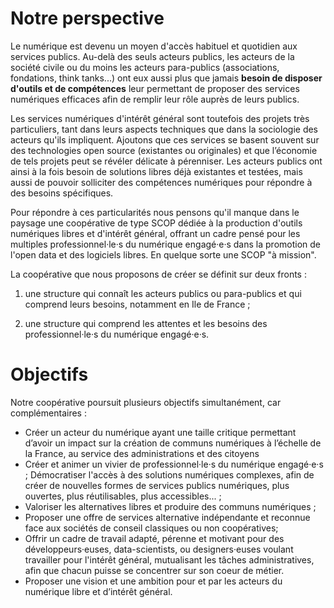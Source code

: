 # Notre perspective

Le numérique est devenu un moyen d'accès habituel et quotidien aux services publics. Au-delà des seuls acteurs publics, les acteurs de la société civile ou du moins les acteurs para-publics (associations, fondations, think tanks...) ont eux aussi plus que jamais **besoin de disposer d'outils et de compétences** leur permettant de proposer des services numériques efficaces afin de remplir leur rôle auprès de leurs publics.

Les services numériques d'intérêt général sont toutefois des projets très particuliers, tant dans leurs aspects techniques que dans la sociologie des acteurs qu'ils impliquent. Ajoutons que ces services se basent souvent sur des technologies open source (existantes ou originales) et que l’économie de tels projets peut se révéler délicate à pérenniser. Les acteurs publics ont ainsi à la fois besoin de solutions libres déjà existantes et testées, mais aussi de pouvoir solliciter des compétences numériques pour répondre à des besoins spécifiques.

Pour répondre à ces particularités nous pensons qu'il manque dans le paysage une coopérative de type SCOP dédiée à la production d'outils numériques libres et d'intérêt général, offrant un cadre pensé pour les multiples professionnel·le·s du numérique engagé·e·s dans la promotion de l'open data et des logiciels libres. En quelque sorte une SCOP "à mission".


La coopérative que nous proposons de créer se définit sur deux fronts : 

1. une structure qui connaît les acteurs publics ou para-publics et qui comprend leurs besoins, notamment en Ile de France ; 

2. une structure qui comprend les attentes et les besoins des professionnel·le·s du numérique engagé·e·s. 


# Objectifs

Notre coopérative poursuit plusieurs objectifs simultanément, car complémentaires :

- Créer un acteur du numérique ayant une taille critique permettant d’avoir un impact sur la création de communs numériques à l’échelle de la France, au service des administrations et des citoyens
- Créer et animer un vivier de professionnel·le·s du numérique engagé·e·s ;
Démocratiser l'accès à des solutions numériques complexes, afin de créer de nouvelles formes de services publics numériques, plus ouvertes, plus réutilisables, plus accessibles... ; 
- Valoriser les alternatives libres et produire des communs numériques ;
- Proposer une offre de services alternative indépendante et reconnue face aux sociétés de conseil classiques ou non coopératives;
- Offrir un cadre de travail adapté, pérenne et motivant pour des développeurs·euses, data-scientists, ou designers·euses voulant travailler pour l'intérêt général, mutualisant les tâches administratives, afin que chacun puisse se concentrer sur son coeur de métier.
- Proposer une vision et une ambition pour et par les acteurs du numérique libre et d’intérêt général. 
